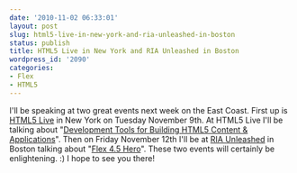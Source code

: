 ```yaml
---
date: '2010-11-02 06:33:01'
layout: post
slug: html5-live-in-new-york-and-ria-unleashed-in-boston
status: publish
title: HTML5 Live in New York and RIA Unleashed in Boston
wordpress_id: '2090'
categories:
- Flex
- HTML5
---
```


I'll be speaking at two great events next week on the East Coast.  First up is [HTML5 Live](http://html5live.org/html5-nyc-2010/) in New York on Tuesday November 9th.  At HTML5 Live I'll be talking about "[Development Tools for Building HTML5 Content & Applications](http://html5live.org/html5-nyc-2010/presentation/Development+Tools+for+Building+HTML5+Content+%26+Applications)".  Then on Friday November 12th I'll be at [RIA Unleashed](http://riaunleashed.com/) in Boston talking about "[Flex 4.5 Hero](http://riaunleashed.com/page.cfm/agenda)".  These two events will certainly be enlightening.  :)  I hope to see you there!
